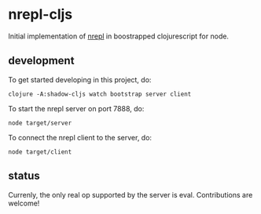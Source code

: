 # nrepl-cljs

Initial implementation of [nrepl](https://github.com/nrepl/nrepl) in
boostrapped clojurescript for node.

## development

To get started developing in this project, do:

    clojure -A:shadow-cljs watch bootstrap server client

To start the nrepl server on port 7888, do:

    node target/server

To connect the nrepl client to the server, do:

    node target/client

## status

Currenly, the only real op supported by the server is eval. Contributions
are welcome!

